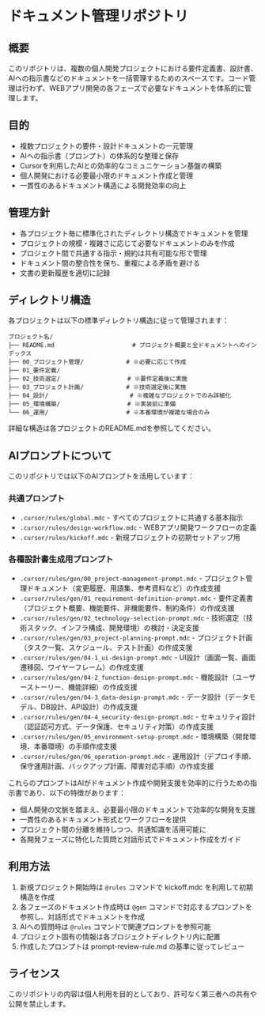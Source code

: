 # ドキュメント管理リポジトリ

## 概要

このリポジトリは、複数の個人開発プロジェクトにおける要件定義書、設計書、AIへの指示書などのドキュメントを一括管理するためのスペースです。コード管理は行わず、WEBアプリ開発の各フェーズで必要なドキュメントを体系的に管理します。

## 目的

- 複数プロジェクトの要件・設計ドキュメントの一元管理
- AIへの指示書（プロンプト）の体系的な整理と保存
- Cursorを利用したAIとの効率的なコミュニケーション基盤の構築
- 個人開発における必要最小限のドキュメント作成と管理
- 一貫性のあるドキュメント構造による開発効率の向上

## 管理方針

- 各プロジェクト毎に標準化されたディレクトリ構造でドキュメントを管理
- プロジェクトの規模・複雑さに応じて必要なドキュメントのみを作成
- プロジェクト間で共通する指示・規約は共有可能な形で管理
- ドキュメント間の整合性を保ち、重複による矛盾を避ける
- 文書の更新履歴を適切に記録

## ディレクトリ構造

各プロジェクトは以下の標準ディレクトリ構造に従って管理されます：

```text
プロジェクト名/
├── README.md                      # プロジェクト概要と全ドキュメントへのインデックス
├── 00_プロジェクト管理/            # ※必要に応じて作成
├── 01_要件定義/                    
├── 02_技術選定/                   # ※要件定義後に実施
├── 03_プロジェクト計画/            # ※技術選定後に実施
├── 04_設計/                       # ※複雑なプロジェクトでのみ詳細化
├── 05_環境構築/                   # ※実装前に準備
└── 06_運用/                      # ※本番環境が複雑な場合のみ
```

詳細な構造は各プロジェクトのREADME.mdを参照してください。

## AIプロンプトについて

このリポジトリでは以下のAIプロンプトを活用しています：

### 共通プロンプト

- `.cursor/rules/global.mdc` - すべてのプロジェクトに共通する基本指示
- `.cursor/rules/design-workflow.mdc` - WEBアプリ開発ワークフローの定義
- `.cursor/rules/kickoff.mdc` - 新規プロジェクトの初期セットアップ用

### 各種設計書生成用プロンプト

- `.cursor/rules/gen/00_project-management-prompt.mdc` - プロジェクト管理ドキュメント（変更履歴、用語集、参考資料など）の作成支援
- `.cursor/rules/gen/01_requirement-definition-prompt.mdc` - 要件定義書（プロジェクト概要、機能要件、非機能要件、制約条件）の作成支援
- `.cursor/rules/gen/02_technology-selection-prompt.mdc` - 技術選定（技術スタック、インフラ構成、開発環境）の検討・決定支援
- `.cursor/rules/gen/03_project-planning-prompt.mdc` - プロジェクト計画（タスク一覧、スケジュール、テスト計画）の作成支援
- `.cursor/rules/gen/04-1_ui-design-prompt.mdc` - UI設計（画面一覧、画面遷移図、ワイヤーフレーム）の作成支援
- `.cursor/rules/gen/04-2_function-design-prompt.mdc` - 機能設計（ユーザーストーリー、機能詳細）の作成支援
- `.cursor/rules/gen/04-3_data-design-prompt.mdc` - データ設計（データモデル、DB設計、API設計）の作成支援
- `.cursor/rules/gen/04-4_security-design-prompt.mdc` - セキュリティ設計（認証認可方式、データ保護、セキュリティ対策）の作成支援
- `.cursor/rules/gen/05_environment-setup-prompt.mdc` - 環境構築（開発環境、本番環境）の手順作成支援
- `.cursor/rules/gen/06_operation-prompt.mdc` - 運用設計（デプロイ手順、保守運用計画、バックアップ計画、障害対応手順）の作成支援

これらのプロンプトはAIがドキュメント作成や開発支援を効率的に行うための指示書であり、以下の特徴があります：

- 個人開発の文脈を踏まえ、必要最小限のドキュメントで効率的な開発を支援
- 一貫性のあるドキュメント形式とワークフローを提供
- プロジェクト間の分離を維持しつつ、共通知識を活用可能に
- 各開発フェーズに特化した質問と対話形式でドキュメント作成をガイド

## 利用方法

1. 新規プロジェクト開始時は `@rules` コマンドで kickoff.mdc を利用して初期構造を作成
2. 各フェーズのドキュメント作成時は `@gen` コマンドで対応するプロンプトを参照し、対話形式でドキュメントを作成
3. AIへの質問時は `@rules` コマンドで関連プロンプトを参照可能
4. プロジェクト固有の情報は各プロジェクトディレクトリ内に配置
5. 作成したプロンプトは prompt-review-rule.md の基準に従ってレビュー

## ライセンス

このリポジトリの内容は個人利用を目的としており、許可なく第三者への共有や公開を禁止します。
